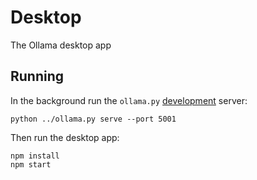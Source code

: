 # Desktop

The Ollama desktop app

## Running

In the background run the `ollama.py` [development](../docs/development.md) server:

```
python ../ollama.py serve --port 5001
```

Then run the desktop app:

```
npm install
npm start
```
